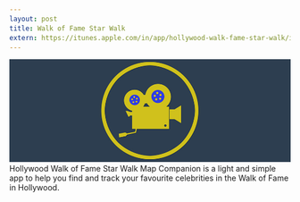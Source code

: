 ```yaml
---
layout: post
title: Walk of Fame Star Walk
extern: https://itunes.apple.com/in/app/hollywood-walk-fame-star-walk/id992493801?mt=8
---
```

<img src="./images/fulls/walkoffame.jpg" class="fit image">
Hollywood Walk of Fame Star Walk Map Companion is a light and simple app to help you find and track your favourite celebrities in the Walk of Fame in Hollywood.

